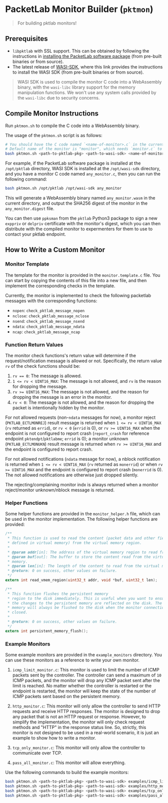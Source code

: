 # PacketLab Monitor Builder (`pktmon`)
> For building pktlab monitors!

## Prerequisites

- `libpktlab` with SSL support. This can be obtained by following the instructions in [installing the PacketLab software package](https://packetlab.github.io/tutorial/installation/) (from pre-built binaries or from source).
- The latest release of [WASI-SDK](https://github.com/WebAssembly/wasi-sdk), where this link provides the instructions to install the WASI SDK (from pre-built binaries or from source).
> WASI SDK is used to compile the monitor C code into a WebAssembly binary, with the `wasi-libc` library support for the memory manipulation functions. We won't use any system calls provided by the `wasi-libc` due to security concerns.

## Compile Monitor Instructions

Run `pktmon.sh` to compile the C code into a WebAssembly binary.

The usage of the `pktmon.sh` script is as follows:

```sh
# You should have the C code named `<name-of-monitor>.c` in the current directory
# Default name of the monitor is "monitor", which needs `monitor.c` to be present in the current directory
bash pktmon.sh <path-to-pktlab-pkg> <path-to-wasi-sdk> <name-of-monitor(default to "monitor")>
```

For example, if the PacketLab software package is installed at the `/opt/pktlab` directory,
WASI SDK is installed at the `/opt/wasi-sdk` directory,
and you have a monitor C code named `any_monitor.c`, then you can run the following command:

```sh
bash pktmon.sh /opt/pktlab /opt/wasi-sdk any_monitor
```

This will generate a WebAssembly binary named `any_monitor.wasm` in the current
directory, and output the SHA256 digest of the monitor in the `any_monitor.digest` file.

You can then use `ppksman` from the `pktlab` Python3 package to sign a new `exppriv` or `delpriv` certificate with the monitor's digest, which you can then distribute with the compiled monitor to expermenters for them to use to contact your pktlab endpoint.
<!--put the certificate and the monitor in `~/.pktlab/certs` and `~/.pktlab/progs`, respectively, configure `xpmgr.conf` under the `~/.pktlab` to use the certificate, and the run `pktxpmgr` to perform measurements.-->

## How to Write a Custom Monitor

### Monitor Template

The template for the monitor is provided in the `monitor.template.c` file. You
can start by copying the contents of this file into a new file, and then
implement the corresponding checks in the template.

Currently, the monitor is implemented to check the following packetlab messages
with the corresponding functions:

- `nopen`: `check_pktlab_message_nopen`
- `nclose`: `check_pktlab_message_nclose`
- `nsend`: `check_pktlab_message_nsend`
- `ndata`: `check_pktlab_message_ndata`
- `ncap`: `check_pktlab_message_ncap`

### Function Return Values

The monitor check functions's return value will determine if the request/notification message is allowed or not.
Specifically, the return value `rv` of the check functions should be:

1. `rv == 0`: The message is allowed.
2. `1 <= rv < UINT16_MAX`: The message is not allowed, and `rv` is the reason for dropping the message.
3. `rv >= UINT16_MAX`: The message is not allowed, and the reason for dropping the message is an error in the monitor.
4. `rv < 0`: The message is not allowed, and the reason for dropping the packet is intentionally hidden by the monitor.

For not allowed requests (non-`ndata` messages for now), a monitor reject (`PKTLAB_ECTLMONREJ`) result message is returned when `1 <= rv < UINT16_MAX` (`rv` returned as `errid`), or `rv < 0` (`errid` is 0), or `rv >= UINT16_MAX` when the endpoint is not configured to report crash (`report_crash` for reference endpoint `pktendpt`/`pktlabme`; `errid` is 0);
a monitor unknown (`PKTLAB_ECTLMONUKN`) result message is returned when `rv >= UINT16_MAX` and the endpoint is configured to report crash.

For not allowed notifications (`ndata` message for now), a nblock notification is returned when `1 <= rv < UINT16_MAX` (`rv` returned as `monerrid`) or when `rv >= UINT16_MAX` and the endpoint is configured to report crash (`monerrid` is 0).
The not allowed notifications are otherwise just dropped silently.

The rejecting/complaining monitor indx is always returned when a monitor reject/monitor unknown/nblock message is returned.

### Helper Functions

Some helper functions are provided in the `monitor_helper.h` file, which can be
used in the monitor implementation. The following helper functions are provided:

```c
/**
 * This function is used to read the content (packet data and other fields
 * defined in virtual memory) from the virtual memory region.
 *
 * @param addr[in]: The address of the virtual memory region to read from.
 * @param buf[out]: The buffer to store the content read from the virtual
 * memory.
 * @param len[in]: The length of the content to read from the virtual memory.
 * @return: 0 on success, other values on failure.
 */
extern int read_vmem_region(uint32_t addr, void *buf, uint32_t len);
```

```c
/**
 * This function flushes the persistent memory
 * region to the disk immediately. This is useful when you want to ensure that
 * the changes to the persistent memory are reflected on the disk. The persistent
 * memory will always be flushed to the disk when the monitor connection is
 * closed.
 *
 * @return: 0 on success, other values on failure.
 */
extern int persistent_memory_flush();
```

### Example Monitors

Some example monitors are provided in the `example_monitors` directory. You can
use these monitors as a reference to write your own monitor.

1. `icmp_limit_monitor.c`: This monitor is used to limit the number of ICMP
   packets sent by the controller. The controller can send a maximum of `10`
   ICMP packets, and the monitor will drop any ICMP packet sent after the limit
   is reached. No matter whether the controller is restarted or the endpoint is
   restarted, the monitor will keep the state of the number of ICMP packets sent
   based on the persistent memory.

2. `http_monitor.c`: This monitor will only allow the controller to send HTTP
   requests and receive HTTP responses. The monitor is designed to drop any packet
   that is not an HTTP request or response. However, to simplify the implementation,
   the monitor will only check request methods and "HTTP" in the response status line.
   So, strictly, this monitor is not designed to be used in a real-world scenario,
   it is just an example to show how to write a monitor.

3. `tcp_only_monitor.c`: This monitor will only allow the controller to communicate over TCP.

4. `pass_all_monitor.c`: This monitor will allow everything.

Use the following commands to build the example monitors:

```sh
bash pktmon.sh <path-to-pktlab-pkg> <path-to-wasi-sdk> examples/icmp_limit_monitor
bash pktmon.sh <path-to-pktlab-pkg> <path-to-wasi-sdk> examples/http_monitor
bash pktmon.sh <path-to-pktlab-pkg> <path-to-wasi-sdk> examples/tcp_only_monitor
bash pktmon.sh <path-to-pktlab-pkg> <path-to-wasi-sdk> examples/pass_all_monitor
```

<!--
### Test Your Monitor
To test your monitor without generating a new certificate, you can copy your
compiled monitor to the `monitor_wasm` directory and rename it to `test.wasm`.

Then, recompile the `pktlabme` with `-DTEST_MONITOR` flag, and run the
`pktlabme` under the parent directory of `monitor_wasm` directory (which should
be the root directory of the `pktlabme`).

The `test.wasm` monitor will be put at the head of the monitor list, and other
monitors that receive from the controller will be put after the `test.wasm`
monitor.
-->